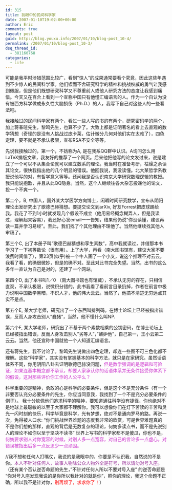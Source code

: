 ```yaml
---
id: 315
title: 我眼中的民间科学家
date: 2007-01-10T19:02:00+00:00
author: Eric
comments: true
layout: post
guid: http://blog.youxu.info/2007/01/10/blog-post_10-4/
permalink: /2007/01/10/blog-post_10-3/
dsq_thread_id:
  - 381160768
categories:
  - Life
---
```

可能是我平时涉猎范围比较广，看到&#8221;惊人&#8221;的成果通常要看个究竟，因此这些年遇到不少惊人的民间科学家。他们锲而不舍研究科学的精神和挑战权威的勇气让我感到佩服，但是他们既想研究科学又不尊重前人或他人研究方法的态度让我感到痛惜。今天又在百合上看到一个宣称中国只有他懂汇编语言的人。作为一个自认为没有被西方科学做成永久性大脑损伤（Ph.D.）的人，我写下自己对这些人的一些看法吧。

我接触过的民间科学家有两个，看过一些人写的书的有两个，研究密码学的两个，加上蒋春暄先生，黎鸣先生，也算不少了。大致上都是证明著名的看上去直观的数学猜想（奇怪的是没有人挑战过庞卡莱，估计微分几何对他们实在太难了），四色定理，要不就是不承认极限，宣布RSA不安全等等。

先说我接触过的，第一个，不妨称为A, 是在我系QQ群中认识。A询问怎么用LaTeX排版文章，我友好的推荐了一个网页。后来他把他写的论文发过来，说是建立了一个可以不从集合论就可以建立数系的理论。我当时在准备考研，枯燥之余读其论文，很快我指出他的几个明显的错误。他回我说，我没读懂。北大某哲学系教授说他写的对，有哲学意义等等。还问我是否认识南京大学研究数理逻辑的教授。我只能说抱歉，并且从此QQ隐身。当然，这个人继续往各大杂志投递他的论文，投一个不爽一个。

第二个，B, 中国人，国外某大学医学方向博士，闲暇时间研究数学，宣布从阴阳理论出发研究出了歌德巴赫猜想。要提交论文到arXiv, 好友Forrest把皮球踢给我。我花了不到1小时就发现几个假设不成立（他用易经概念糊弄人，但是我读过，理解起来容易），我还好心发email一一告知，结果他仍说&#8221;你没读懂，建议再读一篇并学习易经&#8221;。至此，我们找了个其他理由不理他了。当然他继续找其他人审稿了。

第三个C, 出了本册子叫&#8221;歌德巴赫猜想和孪生素数&#8221;，高中我就读过，并借那本书学习了一下初等数论（很有用）。上了大学，再看（南大图书馆有，建议大家不要浪费时间借了），第23页(似乎)被一个牛人画了一个小叉，说这个推理不对云云。我看了看，的确很微妙，但是的确不对。至此对此书完全失望。当然，出书的这么多年一直认为自己是对的，还建了一个网站。

第四个D, 出了本书叫1／0 （南大图书馆也有馆藏），不承认无穷的存在，只相信直观，不承认极限，说微积分错的。此书我看了看前言目录扔掉，作者在前言中极力说明中国数学黑暗，不识人才，他的伟大云云。当然了，他搞不清楚无穷远点其实不是点。

第五个E, 某大学老师，研究出了一个东西叫排列码。在博士论坛上已经被指出错误，反而人身攻击别人&#8221;蠢猪&#8221;，当然，他不懂什么叫NP.

第六个F, 某大学老师，研究出了不基于两个素数相乘的公钥密码，在博士论坛上已经被指出错误，反而人身攻击别人&#8221;劣等人&#8221;，&#8221;嫉妒他&#8221;，自己第一，王小云第二云云。当然，他还宣称中国就他一个人知道汇编语言。

还有蒋先生，我不讨论了。黎鸣先生说做出四色定理，却连一些图不可三色化都不理解。这些&#8221;科学家&#8221;，其实没有掌握基本的科学方法，就只是在家研究。虽然话语体系不同，你用阴阳八卦去证明歌德巴赫没问题，<span style="color: #cc33cc">但是数学强调的是逻辑和可验证，如果连基本概念都不承认，却要人家承认你的话语体系并无条件接受你体系下的假设，这对那些评价你工作的人公平么？</span>

科学重要的是精神，勇敢的心是科学的必要条件，但是这个不是充分条件（有一个非要否认充分必要条件的先生，你应当同意我，我找到了一个不是充分必要条件的例子）。 我十分钦佩他们追求科学的精神，要知道通往科学没有捷径，你也绝对不是地球上最聪敏的以至于大家都不理解你。我可以想像你们在灯下苦读的辛苦和灵光一闪时刻的快乐，科学毕竟是科学，光有梦想，绝对不是通向罗马的路。再说一次，免得被人口水: &#8220;你们挑战世界难题的态度我非常的欣赏，可是世界难题真的不是你们想的那样，直观的背后是无数复杂的理论，何妨多读点书，而不是先说别人的理论不如你以至于坚决不读书&#8221; 世界上写书的科学家都不是傻瓜，你也不是， <span style="color: #cc33cc">何妨要求别人对你宽容的时候，对别人多一点宽容，对自己的言论多一点虚心。对错误被指出后多一点反思少一点顽固。</span>

//我不想和任何人打嘴仗，我说的是我眼中的，你要是不认识我，自然说的不是你。<span style="color: #993399">本人不针对任何人，故事人物除公众人物外全是符号，所以请勿对号入座。</span> （还有某个否认逆否命题的先生，&#8221;不针对任何人所以不要对号入座&#8221; 的逆否命题是 &#8220;你对号入座发现我说的是你所以我针对的就是你&#8221;，照你的理论，我这个命题不正确，所以我不是针对你，<span style="color: #ff0000">别再烦了，求求你了！</span>）